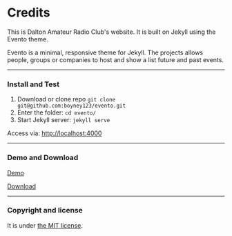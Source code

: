 # Credits

This is Dalton Amateur Radio Club's website. It is built on Jekyll using the Evento theme. 

Evento is a minimal, responsive theme for Jekyll. The projects allows people, groups or companies to host and show a list future and past events.

---

### Install and Test

1. Download or clone repo `git clone git@github.com:boyney123/evento.git`
2. Enter the folder: `cd evento/`
4. Start Jekyll server: `jekyll serve`

Access via: [http://localhost:4000](http://localhost:4000)

---

### Demo and Download

[Demo](http://evento.davidboyne.co.uk)

[Download](https://github.com/boyney123/evento/archive/master.zip)

---

### Copyright and license

It is under [the MIT license](/LICENSE).
